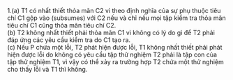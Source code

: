 1.(a) T1 có nhất thiết thỏa mãn C2 vì theo định nghĩa của sự phụ thuộc tiêu chí C1 gộp vào (subsumes) với C2 nếu và chỉ nếu mọi tập kiểm tra thỏa mãn tiêu chí C1 cũng thỏa mãn tiêu chí C2.<br>
(b) T2 không nhất thiết phải thỏa mãn C1 vì không có lý do gì để T2 phải đáp ứng các yêu cầu kiểm tra do C1 tạo ra.<br>
(c) Nếu P chứa một lỗi, T2 phát hiện được lỗi, T1 không nhất thiết phải phát hiện được lỗi do không có yêu cầu tập thử nghiệm T2 phải là tập con của tập thử nghiệm T1, vì vậy có thể xảy ra trường hợp T2 chứa một thử nghiệm cho thấy lỗi và T1 thì không.